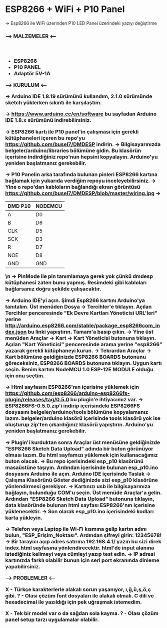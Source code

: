 # ESP8266 + WiFi + P10 Panel
-> Esp8266 ile WiFi üzerinden P10 LED Panel üzerindeki yazıyı değiştirme <br />

<h3> --> MALZEMELER <-- <h3> <br/>
<ul>
  <li>ESP8266</li>
  <li>P10 PANEL</li>
  <li>Adaptör 5V-1A</li>
</ul>

--> KURULUM <--

-> Arduino IDE 1.8.19 sürümünü kullandım, 2.1.0 sürümünde sketch yüklerken sıkıntı ile karşılaştım.

-> https://www.arduino.cc/en/software bu sayfadan Arduino IDE 1.8.x sürümünü indirebilirsiniz.

-> ESP8266 kartı ile P10 panel'in çalışması için gerekli kütüphaneleri içeren bu repo'yu https://github.com/busel7/DMDESP indirin.
-> Bilgisayarınızda belgeler/arduino/libraries bölümüne gidin. Bu klasörün içerisine indirdiğiniz repo'nun hepsini kopyalayın. Arduino'yu yeniden başlatmanız gerekebilir.

-> P10 Panelin arka tarafında bulunan pinleri ESP8266 kartına bağlamak için yukarıda verdiğim repoyu inceleyebilirsiniz.
-> Yine o repo'dan kabloların bağlandığı ekran görüntüsü https://github.com/busel7/DMDESP/blob/master/wiring.jpg
-> <table>
<thead>
<tr>
<th>DMD P10</th>
<th>NODEMCU</th>
</tr>
</thead>
<tbody>
<tr>
<td>A</td>
<td>D0</td>
</tr>
<tr>
<td>B</td>
<td>D6</td>
</tr>
<tr>
<td>CLK</td>
<td>D5</td>
</tr>
<tr>
<td>SCK</td>
<td>D3</td>
</tr>
<tr>
<td>R</td>
<td>D7</td>
</tr>
<tr>
<td>NOE</td>
<td>D8</td>
</tr>
<tr>
<td>GND</td>
<td>GND</td>
</tr>
</tbody>
</table> \n
-> PinMode ile pin tanımlamaya gerek yok çünkü dmdesp kütüphanesi zaten bunu yapmış. Resimdeki gibi kabloları bağlarsanız doğru şekilde çalışacaktır.

-> Arduino IDE'yi açın. Şimdi Esp8266 kartını Arduino'ya tanıtalım. Üst menüden Dosya -> Tercihler'e tıklayın. Açılan Tercihler penceresinde "Ek Devre Kartları Yöneticisi URL'leri" yerine http://arduino.esp8266.com/stable/package_esp8266com_index.json bu linki yapıştırın. Tamam'a basıp çıkın.
-> Yine üst menüden Araçlar -> Kart -> Kart Yöneticisi butonuna tıklayın. Açılan "Kart Yöneticisi" penceresinde arama yerine "esp8266" yazarak gerekli kütüphaneyi kurun.
-> Tekrardan Araçlar -> Kart bölümüne geldiğinizde ESP8266 BOARDS butonunu göreceksiniz, ESP8266 BOARDS butonuna tıklayın. Uygun kartı seçin. Benim kartım NodeMCU 1.0 ESP-12E MODULE olduğu için onu seçtim.

-> Html sayfasını ESP8266'nın içerisine yüklemek için https://github.com/esp8266/arduino-esp8266fs-plugin/releases/tag/0.5.0 bu plugin'e ihtiyacımız var.
-> ESP8266FS-0.5.0.zip'i indirip içerisindeki ESP8266FS dosyasını belgeler/arduino/tools bölümüne kopyalamanız lazım. belgeler/arduino klasörü içerisinde tools klasörü yok ise oluşturup zip'ten çıkardığınız klasörü yapıştırın. Arduino'yu yeniden başlatmanız gerekebilir.

-> Plugin'i kurduktan sonra Araçlar üst menüsüne geldiğinizde "ESP8266 Sketch Data Upload" adında bir buton görünüyor olması lazım. Bu html sayfamızı yüklemek için kullanacağımız buton olacak.
-> Bu repo içerisindeki esp_p10 klasörünü masaüstüne taşıyın. Ardından içerisinde bulunan esp_p10.ino dosyasını Arduino ile açın. Arduino IDE içerisinde Taslak -> Çalışma Klasörünü Göster dediğinizde sizi esp_p10 klasörüne yönlendirmesi gerekiyor.
-> Kartınızı usb ile bilgisayarınıza bağlayın, bulunduğu COM'u seçin. Üst menüde Araçlar'a gelin. Ardından "ESP8266 Sketch Data Upload" butonuna tıklayın, data klasöründe bulunan html sayfası ESP8266'nın içerisine yüklenecektir.
-> Son olarak esp_p10.ino içerisindeki kodları karta yükleyin.

-> Telefon veya Laptop ile Wi-Fi kısmına gelip kartın adını bulun, "ESP_Erişim_Noktası". Ardından şifreyi girin: 12345678!
-> Bir tarayıcı açıp adres satırına 192.168.4.1/ yazın bu sizi direk index.html sayfasına yönlendirecektir. html'de input alanına istediğiniz kelimeyi veya cümleyi yazıp test edin.
-> IP adresi kartınızda farklı olabilir bunun için seri port ekranında dinleme yapabilirsiniz.

--> PROBLEMLER <--

X - Türkçe karakterlerle alakalı sorun yaşanıyor, ı,ğ,ü,ş,ö,ç gibi.
? - Olası çözüm font dosyaları ile alakalı olmalı. C dili ve hexadecimal ile yazıldığı için pek uğraşmak istemedim.

X - Tek bir model var o da sağdan sola kayma.
? - Olası çözüm panel setup tarzı uygulamalar olabilir.
